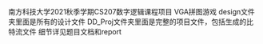 南方科技大学2021秋季学期CS207数字逻辑课程项目  VGA拼图游戏
design文件夹里面是所有的设计文件
DD_Proj文件夹里面是完整的项目文件，包括生成的比特流文件
细节详见题目文档和report